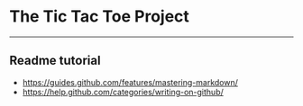 # The Tic Tac Toe Project

-----------------------------------------------------------------------------------

## Readme tutorial

- https://guides.github.com/features/mastering-markdown/
- https://help.github.com/categories/writing-on-github/